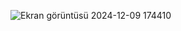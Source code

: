 ![Ekran görüntüsü 2024-12-09 174410](https://github.com/user-attachments/assets/30ad728f-ef93-4f0b-88e9-a1b09ad0cae5)
